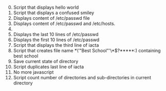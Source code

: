 0. Script that displays hello world
1. Script that displays a confused smiley
2. Displays content of /etc/passwd file
3. Displays content of /etc/passwd and /etc/hosts.
4.
4. Displays the last 10 lines of /etc/passwd
5. Displays the first 10 lines of /etc/passwd
6. Script that displays the third line of iacta
7. Script that creates file name \*\\'"Best School"\'\\*$\?\*\*\*\*\*:) containing best school
8. Save current state of directory
9. Script duplicates last line of iacta
10. No more javascript
11. Script count number of directories and sub-directories in current directory
